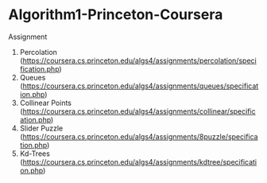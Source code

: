 # Algorithm1-Princeton-Coursera
Assignment
1. Percolation (https://coursera.cs.princeton.edu/algs4/assignments/percolation/specification.php)
2. Queues (https://coursera.cs.princeton.edu/algs4/assignments/queues/specification.php)
3. Collinear Points (https://coursera.cs.princeton.edu/algs4/assignments/collinear/specification.php)
4. Slider Puzzle (https://coursera.cs.princeton.edu/algs4/assignments/8puzzle/specification.php)
5. Kd-Trees (https://coursera.cs.princeton.edu/algs4/assignments/kdtree/specification.php)
